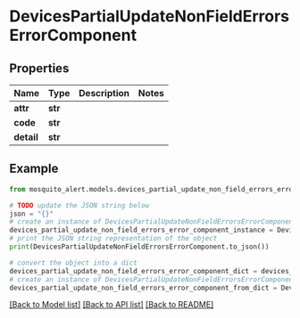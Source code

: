 # DevicesPartialUpdateNonFieldErrorsErrorComponent


## Properties

Name | Type | Description | Notes
------------ | ------------- | ------------- | -------------
**attr** | **str** |  | 
**code** | **str** |  | 
**detail** | **str** |  | 

## Example

```python
from mosquito_alert.models.devices_partial_update_non_field_errors_error_component import DevicesPartialUpdateNonFieldErrorsErrorComponent

# TODO update the JSON string below
json = "{}"
# create an instance of DevicesPartialUpdateNonFieldErrorsErrorComponent from a JSON string
devices_partial_update_non_field_errors_error_component_instance = DevicesPartialUpdateNonFieldErrorsErrorComponent.from_json(json)
# print the JSON string representation of the object
print(DevicesPartialUpdateNonFieldErrorsErrorComponent.to_json())

# convert the object into a dict
devices_partial_update_non_field_errors_error_component_dict = devices_partial_update_non_field_errors_error_component_instance.to_dict()
# create an instance of DevicesPartialUpdateNonFieldErrorsErrorComponent from a dict
devices_partial_update_non_field_errors_error_component_from_dict = DevicesPartialUpdateNonFieldErrorsErrorComponent.from_dict(devices_partial_update_non_field_errors_error_component_dict)
```
[[Back to Model list]](../README.md#documentation-for-models) [[Back to API list]](../README.md#documentation-for-api-endpoints) [[Back to README]](../README.md)


